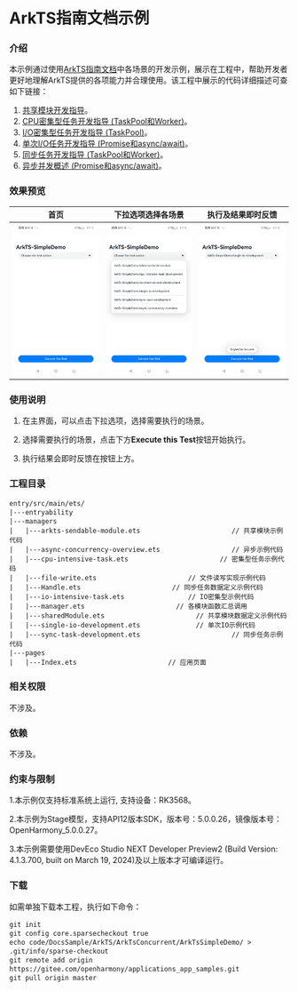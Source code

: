 # ArkTS指南文档示例

### 介绍

本示例通过使用[ArkTS指南文档](https://gitee.com/openharmony/docs/tree/master/zh-cn/application-dev/arkts-utils)中各场景的开发示例，展示在工程中，帮助开发者更好地理解ArkTS提供的各项能力并合理使用。该工程中展示的代码详细描述可查如下链接：

1. [共享模块开发指导](https://gitee.com/openharmony/docs/blob/master/zh-cn/application-dev/arkts-utils/arkts-sendable-module.md)。
2. [CPU密集型任务开发指导 (TaskPool和Worker)](https://gitee.com/openharmony/docs/blob/master/zh-cn/application-dev/arkts-utils/cpu-intensive-task-development.md)。
3. [I/O密集型任务开发指导 (TaskPool)](https://gitee.com/openharmony/docs/blob/master/zh-cn/application-dev/arkts-utils/io-intensive-task-development.md)。
4. [单次I/O任务开发指导 (Promise和async/await)](https://gitee.com/openharmony/docs/blob/OpenHarmony-4.1-Release/zh-cn/application-dev/arkts-utils/single-io-development.md)。
5. [同步任务开发指导 (TaskPool和Worker)](https://gitee.com/openharmony/docs/blob/master/zh-cn/application-dev/arkts-utils/sync-task-development.md)。
6. [异步并发概述 (Promise和async/await)](https://gitee.com/openharmony/docs/blob/master/zh-cn/application-dev/arkts-utils/async-concurrency-overview.md)。

### 效果预览

| 首页                                  | 下拉选项选择各场景                           | 执行及结果即时反馈             |
|-------------------------------------|-------------------------------------|-----------------------|
| ![](screenshots/device/image1.jpeg) | ![](screenshots/device/image2.jpeg) | ![](screenshots/device/image3.jpeg) |

### 使用说明

1. 在主界面，可以点击下拉选项，选择需要执行的场景。

2. 选择需要执行的场景，点击下方**Execute this Test**按钮开始执行。

3. 执行结果会即时反馈在按钮上方。

### 工程目录
```
entry/src/main/ets/
|---entryability
|---managers
|   |---arkts-sendable-module.ets                       // 共享模块示例代码
|   |---async-concurrency-overview.ets                  // 异步示例代码
|   |---cpu-intensive-task.ets                       // 密集型任务示例代码
|   |---file-write.ets                       // 文件读写实现示例代码
|   |---Handle.ets                       // 同步任务数据定义示例代码
|   |---io-intensive-task.ets                // IO密集型示例代码
|   |---manager.ets                       // 各模块函数汇总调用
|   |---sharedModule.ets                       // 共享模块数据定义示例代码
|   |---single-io-development.ets              // 单次IO示例代码
|   |---sync-task-development.ets                       // 同步任务示例代码
|---pages
|   |---Index.ets                       // 应用页面
```

### 相关权限

不涉及。

### 依赖

不涉及。

### 约束与限制

1.本示例仅支持标准系统上运行, 支持设备：RK3568。

2.本示例为Stage模型，支持API12版本SDK，版本号：5.0.0.26，镜像版本号：OpenHarmony_5.0.0.27。

3.本示例需要使用DevEco Studio NEXT Developer Preview2 (Build Version: 4.1.3.700, built on March 19, 2024)及以上版本才可编译运行。

### 下载

如需单独下载本工程，执行如下命令：

````
git init
git config core.sparsecheckout true
echo code/DocsSample/ArkTS/ArkTsConcurrent/ArkTsSimpleDemo/ > .git/info/sparse-checkout
git remote add origin https://gitee.com/openharmony/applications_app_samples.git
git pull origin master
````